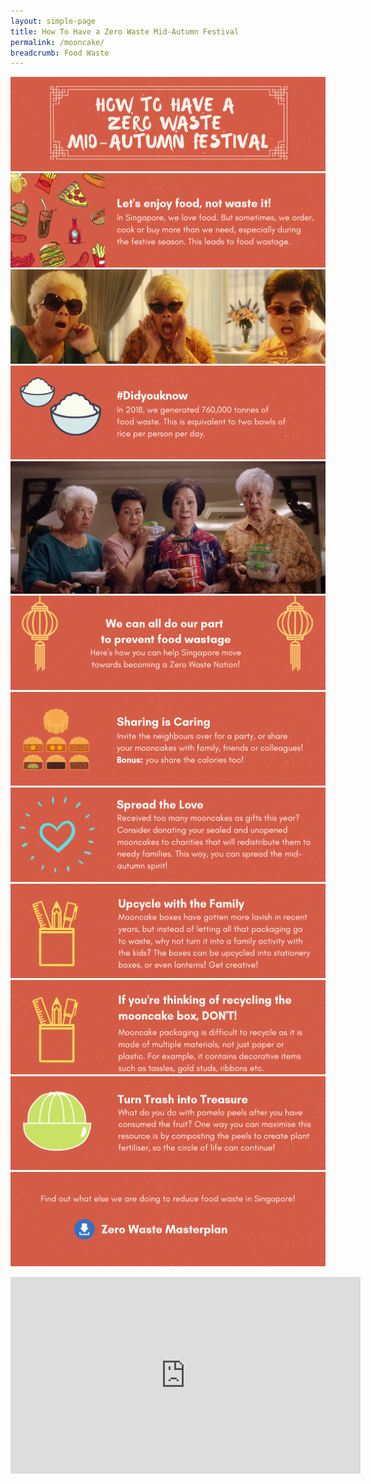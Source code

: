 ```yaml
---
layout: simple-page
title: How To Have a Zero Waste Mid-Autumn Festival
permalink: /mooncake/
breadcrumb: Food Waste
---
```

![Text for mooncake images](/images/dabao1.png)
![Text for mooncake images](/images/dabao2.png)
![Text for mooncake images](/images/dabao3.png)
![Text for mooncake images](/images/dabao4.png)
![Text for mooncake images](/images/dabao5.jpg)
![Text for mooncake images](/images/dabao6.png)
![Text for mooncake images](/images/dabao7.png)
![Text for mooncake images](/images/dabao8.png)
![Text for mooncake images](/images/dabao9.png)
![Text for mooncake images](/images/dabao10.png)
![Text for mooncake images](/images/dabao11.png)
![Text for mooncake images](/images/dabao12.png)


<div class="bp-youtube">
     <iframe width="560" height="315" src="https://www.youtube.com/embed/xKuJ00SaDIc" frameborder="0" allow="accelerometer; autoplay; encrypted-media; gyroscope; picture-in-picture" allowfullscreen></iframe>
</div>
